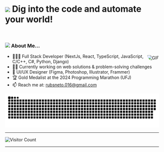 <h1>
	<img
		src="https://i.pinimg.com/originals/a7/1c/11/a71c1120763e9b9690461cee3f3218c6.gif"
		width="30" />
	Dig into the code and automate your world!
</h1>

<br>

<img align="right" alt="GIF" src="https://64.media.tumblr.com/82161a6efbb6eb50d97c066bd7b50c3f/2921a15d98b62bcd-f4/s250x400/d48ca502838cdbc4a961b7c9bba2e86dddcd1287.gif" style="border-radius: 24px; padding-top: 4rem;" />

<h3>
	<img
		src="https://emojis.slackmojis.com/emojis/images/1680554188/65018/cat-roomba-exceptionally-fast.gif"
		width="20" />
	About Me...
</h3>

- 👨🏻‍💻 Full Stack Developer (NextJs, React, TypeScript, JavaScript, C/C++, C#, Python, Django)
- 🏴‍☠️ Currently working on web solutions & problem-solving challenges
- 🎨 UI/UX Designer (Figma, Photoshop, Illustrator, Frammer)
- 🏆 Gold Medalist at the 2024 Programming Marathon (UFJ)
- 📫 Reach me at: [rubsneto.016@gmail.com](mailto:rubsneto.016@gmail.com)

<img src="https://raw.githubusercontent.com/Envoy-VC/Envoy-VC/output/github-contribution-grid-snake-dark.svg">

---

![Visitor Count](https://profile-counter.glitch.me/RubsNeto/count.svg)

---
